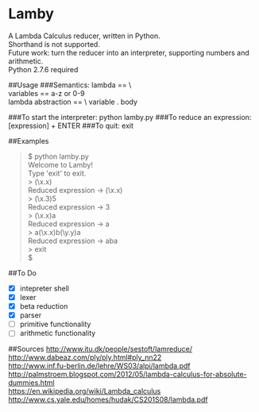 Lamby 
=====

A Lambda Calculus reducer, written in Python.  
Shorthand is not supported.  
Future work: turn the reducer into an interpreter, 
supporting numbers and arithmetic.  
Python 2.7.6 required  

##Usage
###Semantics:
	lambda == \  
	variables == a-z or 0-9  
	lambda abstraction == \ variable . body  
	
###To start the interpreter:
	python lamby.py
###To reduce an expression:
	[expression] + ENTER
###To quit:
	exit

##Examples
>$ python lamby.py  
>Welcome to Lamby!  
>Type 'exit' to exit.  
\> (\x.x)  
Reduced expression -> (\x.x)  
\> (\x.3)5  
Reduced expression -> 3  
\> (\x.x)a  
Reduced expression -> a  
\> a(\x.x)b(\y.y)a  
Reduced expression -> aba  
\> exit  
>$  

##To Do
- [x] intepreter shell
- [x] lexer
- [x] beta reduction
- [x] parser
- [ ] primitive functionality
- [ ] arithmetic functionality

##Sources
http://www.itu.dk/people/sestoft/lamreduce/  
http://www.dabeaz.com/ply/ply.html#ply_nn22  
http://www.inf.fu-berlin.de/lehre/WS03/alpi/lambda.pdf  
http://palmstroem.blogspot.com/2012/05/lambda-calculus-for-absolute-dummies.html  
https://en.wikipedia.org/wiki/Lambda_calculus  
http://www.cs.yale.edu/homes/hudak/CS201S08/lambda.pdf  

